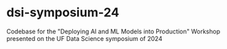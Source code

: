 # dsi-symposium-24
Codebase for the "Deploying AI and ML Models into Production" Workshop presented on the UF Data Science symposium of 2024
